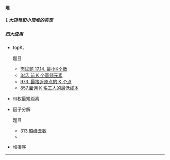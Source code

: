 
#### 堆

##### 1.大顶堆和小顶堆的实现


##### 四大应用
- topK、
  
  题目
    - [面试题 17.14. 最小K个数](https://leetcode-cn.com/problems/smallest-k-lcci/)
    - [347. 前 K 个高频元素](https://leetcode-cn.com/problems/top-k-frequent-elements/)
    - [973. 最接近原点的 K 个点](https://leetcode-cn.com/problems/k-closest-points-to-origin/)
    - [857.雇佣 K 名工人的最低成本](https://leetcode-cn.com/problems/minimum-cost-to-hire-k-workers/)

- 带权最短距离
    
  
- 因子分解

    题目
    - [313.超级丑数](https://leetcode-cn.com/problems/super-ugly-number/)
    - 
- 堆排序
--- 




